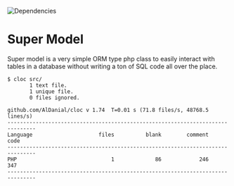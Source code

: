![Dependencies](https://david-dm.org/n0nag0n/super-model.svg)

# Super Model

Super model is a very simple ORM type php class to easily interact with tables in a database without writing a ton of SQL code all over the place.
```
$ cloc src/
       1 text file.
       1 unique file.                              
       0 files ignored.

github.com/AlDanial/cloc v 1.74  T=0.01 s (71.8 files/s, 48768.5 lines/s)
-------------------------------------------------------------------------------
Language                     files          blank        comment           code
-------------------------------------------------------------------------------
PHP                              1             86            246            347
-------------------------------------------------------------------------------
```
